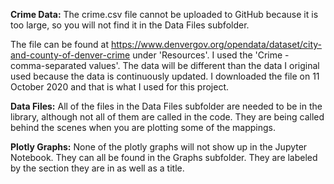 **Crime Data:**
The crime.csv file cannot be uploaded to GitHub because it is too large, so you will not find it in the Data Files subfolder.

The file can be found at https://www.denvergov.org/opendata/dataset/city-and-county-of-denver-crime under 'Resources'. I used the 'Crime - comma-separated values'. The data will be different than the data I original used because the data is continuously updated. I downloaded the file on 11 October 2020 and that is what I used for this project.

**Data Files:**
All of the files in the Data Files subfolder are needed to be in the library, although not all of them are called in the code. They are being called behind the scenes when you are plotting some of the mappings.

**Plotly Graphs:**
None of the plotly graphs will not show up in the Jupyter Notebook. They can all be found in the Graphs subfolder. They are labeled by the section they are in as well as a title.
